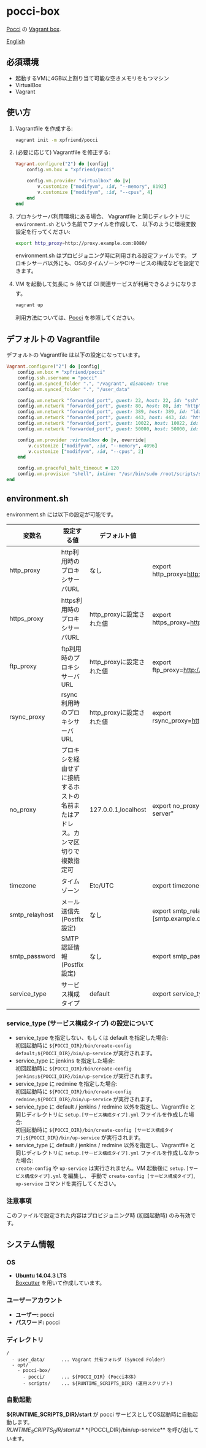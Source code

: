 pocci-box
=========

[Pocci](https://github.com/xpfriend/pocci) の [Vagrant box](https://atlas.hashicorp.com/xpfriend/boxes/pocci).

[English](./README.md)

必須環境
--------
*   起動するVMに4GB以上割り当て可能な空きメモリをもつマシン
*   VirtualBox
*   Vagrant

使い方
------
1.  Vagrantfile を作成する:

    ```bash
    vagrant init -m xpfriend/pocci
    ```

2.  (必要に応じて) Vagrantfile を修正する:

    ```ruby
    Vagrant.configure("2") do |config|
        config.vm.box = "xpfriend/pocci"

        config.vm.provider "virtualbox" do |v|
            v.customize ["modifyvm", :id, "--memory", 8192]
            v.customize ["modifyvm", :id, "--cpus", 4]
        end
    end
    ```
    
3.  プロキシサーバ利用環境にある場合、
    Vagrantfile と同じディレクトリに `environment.sh` という名前でファイルを作成して、
    以下のように環境変数設定を行ってください:

    ```bash
    export http_proxy=http://proxy.example.com:8080/
    ```

    environment.sh はプロビジョニング時に利用される設定ファイルです。
    プロキシサーバ以外にも、OSのタイムゾーンやCIサービスの構成などを設定できます。

4.  VM を起動して気長に :coffee: 待てば CI 関連サービスが利用できるようになります。

    ```bash
    vagrant up
    ```

    利用方法については、[Pocci](https://github.com/xpfriend/pocci) を参照してください。


デフォルトの Vagrantfile
------------------------
デフォルトの Vagrantfile は以下の設定になっています。

```ruby
Vagrant.configure("2") do |config|
    config.vm.box = "xpfriend/pocci"
    config.ssh.username = "pocci"
    config.vm.synced_folder ".", "/vagrant", disabled: true
    config.vm.synced_folder ".", "/user_data"

    config.vm.network "forwarded_port", guest: 22, host: 22, id: "ssh"
    config.vm.network "forwarded_port", guest: 80, host: 80, id: "http"
    config.vm.network "forwarded_port", guest: 389, host: 389, id: "ldap"
    config.vm.network "forwarded_port", guest: 443, host: 443, id: "https"
    config.vm.network "forwarded_port", guest: 10022, host: 10022, id: "git"
    config.vm.network "forwarded_port", guest: 50000, host: 50000, id: "jenkins_slave_agent"

    config.vm.provider :virtualbox do |v, override|
        v.customize ["modifyvm", :id, "--memory", 4096]
        v.customize ["modifyvm", :id, "--cpus", 2]
    end

    config.vm.graceful_halt_timeout = 120
    config.vm.provision "shell", inline: "/usr/bin/sudo /root/scripts/setup.sh"
end
```

environment.sh
--------------
environment.sh には以下の設定が可能です。

変数名          | 設定する値                      | デフォルト値             | 記述例
--------------- | ------------------------------- | ------------------------ | -------------------------------------------------
http_proxy      | http利用時のプロキシサーバURL   | なし                     | export http_proxy=http://proxy.example.com:8080/
https_proxy     | https利用時のプロキシサーバURL  | http_proxyに設定された値 | export https_proxy=http://proxy.example.com:8080/
ftp_proxy       | ftp利用時のプロキシサーバURL    | http_proxyに設定された値 | export ftp_proxy=http://proxy.example.com:8080/
rsync_proxy     | rsync利用時のプロキシサーバURL  | http_proxyに設定された値 | export rsync_proxy=http://proxy.example.com:8080/
no_proxy        | プロキシを経由せずに接続するホストの名前またはアドレス。カンマ区切りで複数指定可 | 127.0.0.1,localhost | export no_proxy="127.0.0.1,localhost,my-server"
timezone        | タイムゾーン                    | Etc/UTC                  | export timezone=Asia/Tokyo
smtp_relayhost  | メール送信先(Postfix設定)       | なし                     | export smtp_relayhost=[smtp.example.com]:587
smtp_password   | SMTP認証情報(Postfix設定)       | なし                     | export smtp_password=user:password
service_type    | サービス構成タイプ              | default                  | export service_type=redmine


### service_type  (サービス構成タイプ) の設定について
*   service_type を指定しない、もしくは default を指定した場合:  
    初回起動時に `${POCCI_DIR}/bin/create-config default;${POCCI_DIR}/bin/up-service` が実行されます。
*   service_type に jenkins を指定した場合:  
    初回起動時に `${POCCI_DIR}/bin/create-config jenkins;${POCCI_DIR}/bin/up-service` が実行されます。
*   service_type に redmine を指定した場合:  
    初回起動時に `${POCCI_DIR}/bin/create-config redmine;${POCCI_DIR}/bin/up-service` が実行されます。
*   service_type に default / jenkins / redmine 以外を指定し、Vagrantfile と同じディレクトリに `setup.[サービス構成タイプ].yml` ファイルを作成した場合:  
    初回起動時に `${POCCI_DIR}/bin/create-config [サービス構成タイプ];${POCCI_DIR}/bin/up-service` が実行されます。
*   service_type に default / jenkins / redmine 以外を指定し、Vagrantfile と同じディレクトリに `setup.[サービス構成タイプ].yml` ファイルを作成しなかった場合:  
    `create-config` や `up-service` は実行されません。VM 起動後に `setup.[サービス構成タイプ].yml` を編集し、
    手動で `create-config [サービス構成タイプ]`, `up-service` コマンドを実行してください。

### 注意事項
このファイルで設定された内容はプロビジョニング時 (初回起動時) のみ有効です。


システム情報
------------
### OS
*   **Ubuntu 14.04.3 LTS**  
    [Boxcutter](https://github.com/boxcutter/ubuntu) を用いて作成しています。

### ユーザーアカウント
*   **ユーザー:** pocci
*   **パスワード:** pocci

### ディレクトリ
```
/
  - user_data/      ... Vagrant 共有フォルダ (Synced Folder)
  - opt/
    - pocci-box/
      - pocci/      ... ${POCCI_DIR} (Pocci本体)
      - scripts/    ... ${RUNTIME_SCRIPTS_DIR} (運用スクリプト)
```

### 自動起動
**${RUNTIME_SCRIPTS_DIR}/start** が
pocci サービスとしてOS起動時に自動起動します。  
${RUNTIME_SCRIPTS_DIR}/start
は **${POCCI_DIR}/bin/up-service**
を呼び出しています。